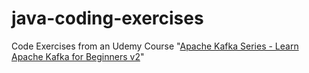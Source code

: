 # java-coding-exercises
Code Exercises from an Udemy Course "[Apache Kafka Series - Learn Apache Kafka for Beginners v2](https://www.udemy.com/course/apache-kafka/)"
